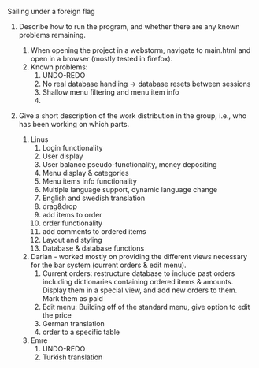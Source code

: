 Sailing under a foreign flag




1) Describe how to run the program, and whether there are any known problems remaining.

   1) When opening the project in a webstorm, navigate to main.html and open in a browser (mostly tested in firefox).  
   2) Known problems: 
      1) UNDO-REDO
      2) No real database handling -> database resets between sessions
      3) Shallow menu filtering and menu item info
      4) 
2) Give a short description of the work distribution in the group, i.e., who has been working on which parts. 
   1) Linus
      1) Login functionality
      2) User display
      3) User balance pseudo-functionality, money depositing
      4) Menu display & categories
      5) Menu items info functionality
      6) Multiple language support, dynamic language change
      7) English and swedish translation
      8) drag&drop
      9) add items to order
      10) order functionality 
      11) add comments to ordered items
      12) Layout and styling
      13) Database & database functions
   2) Darian - worked mostly on providing the different views necessary for the bar system (current orders & edit menu). 
      1) Current orders: restructure database to include past orders including dictionaries containing ordered items & amounts. Display them in a special view, and add new orders to them. Mark them as paid
      2) Edit menu: Building off of the standard menu, give option to edit the price
      3) German translation
      4) order to a specific table
   3) Emre
      1) UNDO-REDO
      2) Turkish translation
    



